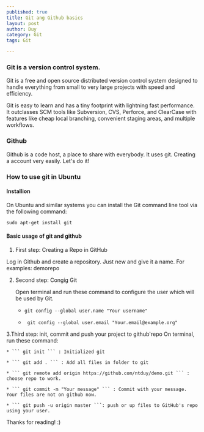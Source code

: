 ```yaml
---
published: true
title: Git ang Github basics
layout: post
author: Duy
category: Git
tags: Git

---
```


### Git is a version control system.

Git is a free and open source distributed version control system designed to handle everything from small to very large projects with speed and efficiency.

Git is easy to learn and has a tiny footprint with lightning fast performance. It outclasses SCM tools like Subversion, CVS, Perforce, and ClearCase with features like cheap local branching, convenient staging areas, and multiple workflows.

### Github
Github is a code host, a place to share with everybody. It uses git. Creating a account very easily. Let's do it!

### How to use git in Ubuntu

#### Installion

On Ubuntu and similar systems you can install the Git command line tool via the following command:
```
sudo apt-get install git
```

#### Basic usage of git and github

1. First step: Creating a Repo in GitHub

Log in Github and create a repository. Just new and give it a name. For examples: demorepo

2. Second step: Congig Git

	Open terminal and run these command to configure the user which will be used by Git.
	* ``` git config --global user.name "Your username" ```

	* ``` git config --global user.email "Your.email@example.org"```

3.Third step: init, commit and push your project to github'repo
	On terminal, run these command:

	* ``` git init ``` : Initialized git

	* ``` git add . ``` : Add all files in folder to git

	* ``` git remote add origin https://github.com/ntduy/demo.git ``` : choose repo to work.

	* ``` git commit -m "Your message" ``` : Commit with your message. Your files are not on github now.

	* ``` git push -u origin master ```: push or up files to GitHub's repo using your user.

Thanks for reading! :)





